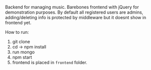 Backend for managing music. Barebones frontend with jQuery for demonstration purposes.
By default all registered users are admins, adding/deleting info is protected by middleware but it doesnt show in frontend yet.

How to run:
1. git clone
2. cd -> npm install
3. run mongo
4. npm start
5. frontend is placed in `frontend` folder.
